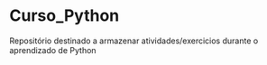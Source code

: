 # Curso_Python
 Repositório destinado a armazenar atividades/exercicios durante o aprendizado de 
                                 Python
